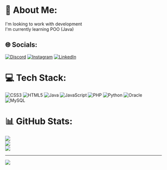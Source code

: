 # 💫 About Me:
I'm looking to work with development<br>I'm currently learning POO (Java)


## 🌐 Socials:
[![Discord](https://img.shields.io/badge/Discord-%237289DA.svg?logo=discord&logoColor=white)](https://discord.gg/paulo.meneghini) [![Instagram](https://img.shields.io/badge/Instagram-%23E4405F.svg?logo=Instagram&logoColor=white)](https://www.instagram.com/paulomeneghini98/) [![LinkedIn](https://img.shields.io/badge/LinkedIn-%230077B5.svg?logo=linkedin&logoColor=white)](https://www.linkedin.com/in/paulo-meneghini-17bb78173/) 

# 💻 Tech Stack:
![CSS3](https://img.shields.io/badge/css3-%231572B6.svg?style=for-the-badge&logo=css3&logoColor=white) ![HTML5](https://img.shields.io/badge/html5-%23E34F26.svg?style=for-the-badge&logo=html5&logoColor=white) ![Java](https://img.shields.io/badge/java-%23ED8B00.svg?style=for-the-badge&logo=java&logoColor=white) ![JavaScript](https://img.shields.io/badge/javascript-%23323330.svg?style=for-the-badge&logo=javascript&logoColor=%23F7DF1E) ![PHP](https://img.shields.io/badge/php-%23777BB4.svg?style=for-the-badge&logo=php&logoColor=white) ![Python](https://img.shields.io/badge/python-3670A0?style=for-the-badge&logo=python&logoColor=ffdd54) ![Oracle](https://img.shields.io/badge/Oracle-F80000?style=for-the-badge&logo=oracle&logoColor=white) ![MySQL](https://img.shields.io/badge/mysql-%2300f.svg?style=for-the-badge&logo=mysql&logoColor=white)
# 📊 GitHub Stats:
![](https://github-readme-stats.vercel.app/api?username=PauloMeneghini&theme=dark&hide_border=false&include_all_commits=true&count_private=true)<br/>
![](https://github-readme-streak-stats.herokuapp.com/?user=PauloMeneghini&theme=dark&hide_border=false)<br/>
![](https://github-readme-stats.vercel.app/api/top-langs/?username=PauloMeneghini&theme=dark&hide_border=false&include_all_commits=true&count_private=true&layout=compact)

---
[![](https://visitcount.itsvg.in/api?id=PauloMeneghini&icon=0&color=0)](https://visitcount.itsvg.in)

<!-- Proudly created with GPRM ( https://gprm.itsvg.in ) -->
